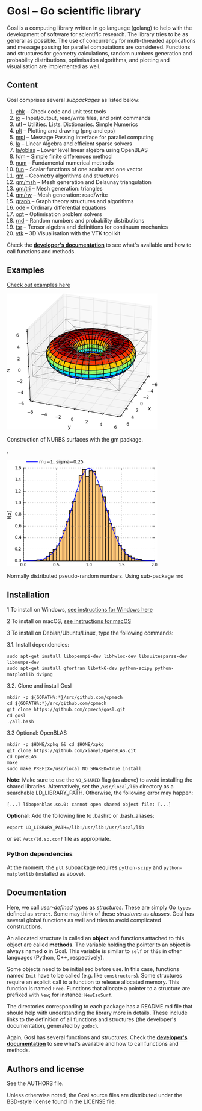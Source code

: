 # Gosl &ndash; Go scientific library

Gosl is a computing library written in go language (golang) to help with the development of software
for scientific research. The library tries to be as general as possible. The use of concurrency for
multi-threaded applications and message passing for parallel computations are considered. Functions
and structures for geometry calculations, random numbers generation and probability distributions,
optimisation algorithms, and plotting and visualisation are implemented as well.



## Content

Gosl comprises several _subpackages_ as listed below:

1.  [chk](https://github.com/cpmech/gosl/tree/master/chk)       &ndash; Check code and unit test tools
2.  [io](https://github.com/cpmech/gosl/tree/master/io)         &ndash; Input/output, read/write files, and print commands
3.  [utl](https://github.com/cpmech/gosl/tree/master/utl)       &ndash; Utilities. Lists. Dictionaries. Simple Numerics
4.  [plt](https://github.com/cpmech/gosl/tree/master/plt)       &ndash; Plotting and drawing (png and eps)
5.  [mpi](https://github.com/cpmech/gosl/tree/master/mpi)       &ndash; Message Passing Interface for parallel computing
6.  [la](https://github.com/cpmech/gosl/tree/master/la)         &ndash; Linear Algebra and efficient sparse solvers
7.  [la/oblas](https://github.com/cpmech/gosl/tree/master/la/oblas) &ndash; Lower level linear algebra using OpenBLAS
8.  [fdm](https://github.com/cpmech/gosl/tree/master/fdm)       &ndash; Simple finite differences method
9.  [num](https://github.com/cpmech/gosl/tree/master/num)       &ndash; Fundamental numerical methods
10. [fun](https://github.com/cpmech/gosl/tree/master/fun)       &ndash; Scalar functions of one scalar and one vector
11. [gm](https://github.com/cpmech/gosl/tree/master/gm)         &ndash; Geometry algorithms and structures
12. [gm/msh](https://github.com/cpmech/gosl/tree/master/gm/msh) &ndash; Mesh generation and Delaunay triangulation
13. [gm/tri](https://github.com/cpmech/gosl/tree/master/gm/tri) &ndash; Mesh generation: triangles
14. [gm/rw](https://github.com/cpmech/gosl/tree/master/gm/rw)   &ndash; Mesh generation: read/write
15. [graph](https://github.com/cpmech/gosl/tree/master/graph)   &ndash; Graph theory structures and algorithms
16. [ode](https://github.com/cpmech/gosl/tree/master/ode)       &ndash; Ordinary differential equations
17. [opt](https://github.com/cpmech/gosl/tree/master/opt)       &ndash; Optimisation problem solvers
18. [rnd](https://github.com/cpmech/gosl/tree/master/rnd)       &ndash; Random numbers and probability distributions
19. [tsr](https://github.com/cpmech/gosl/tree/master/tsr)       &ndash; Tensor algebra and definitions for continuum mechanics
20. [vtk](https://github.com/cpmech/gosl/tree/master/vtk)       &ndash; 3D Visualisation with the VTK tool kit

Check the **[developer's documentation](http://rawgit.com/cpmech/gosl/master/doc/index.html)** to
see what's available and how to call functions and methods.


## Examples

[Check out examples here](https://github.com/cpmech/gosl/blob/master/examples/README.md)

<div id="container">
<p><img src="examples/figs/gm_nurbs03.png" width="400"></p>
Construction of NURBS surfaces with the gm package.
</div>

.  

<div id="container">
<p><img src="examples/figs/rnd_normalDistribution.png" width="400"></p>
Normally distributed pseudo-random numbers. Using sub-package rnd
</div>



## Installation

1 To install on Windows, [see instructions for Windows here](https://github.com/cpmech/gosl/blob/master/doc/InstallationOnWindows.md)

2 To install on macOS, [see instructions for macOS](https://github.com/cpmech/gosl/blob/master/doc/InstallationOnMacOS.md)

3 To install on Debian/Ubuntu/Linux, type the following commands:

3.1. Install dependencies:
```
sudo apt-get install libopenmpi-dev libhwloc-dev libsuitesparse-dev libmumps-dev 
sudo apt-get install gfortran libvtk6-dev python-scipy python-matplotlib dvipng
```

3.2. Clone and install Gosl
```
mkdir -p ${GOPATH%:*}/src/github.com/cpmech
cd ${GOPATH%:*}/src/github.com/cpmech
git clone https://github.com/cpmech/gosl.git
cd gosl
./all.bash
```

3.3 Optional: OpenBLAS
```
mkdir -p $HOME/xpkg && cd $HOME/xpkg
git clone https://github.com/xianyi/OpenBLAS.git
cd OpenBLAS
make
sudo make PREFIX=/usr/local NO_SHARED=true install
```

**Note**: Make sure to use the `NO_SHARED` flag (as above) to avoid installing the shared libraries.
Alternatively, set the `/usr/local/lib` directory as a searchable LD\_LIBRARY\_PATH. Otherwise, the
following error may happen:
```
[...] libopenblas.so.0: cannot open shared object file: [...]
```
**Optional**: Add the following line to .bashrc or .bash\_aliases:
```
export LD_LIBRARY_PATH=/lib:/usr/lib:/usr/local/lib
```
or set `/etc/ld.so.conf` file as appropriate.



### Python dependencies

At the moment, the `plt` subpackage requires `python-scipy` and `python-matplotlib` (installed as
above).



## Documentation

Here, we call _user-defined_ types as _structures_. These are simply Go `types` defined as `struct`.
Some may think of these _structures_ as _classes_. Gosl has several global functions as well and
tries to avoid complicated constructions.

An allocated structure is called an **object** and functions attached to this object are called
**methods**. The variable holding the pointer to an object is always named **o** in Gosl. This
variable is similar to `self` or `this` in other languages (Python, C++, respectively).

Some objects need to be initialised before use. In this case, functions named `Init` have to be
called (e.g. like `constructors`). Some structures require an explicit call to a function to release
allocated memory. This function is named `Free`. Functions that allocate a pointer to a structure
are prefixed with `New`; for instance: `NewIsoSurf`.

The directories corresponding to each package has a README.md file that should help with
understanding the library more in details. These include links to the definition of all functions
and structures (the developer's documentation, generated by `godoc`).

Again, Gosl has several functions and _structures_. Check the **[developer's
documentation](http://rawgit.com/cpmech/gosl/master/doc/index.html)** to see what's available and
how to call functions and methods.






## Authors and license

See the AUTHORS file.

Unless otherwise noted, the Gosl source files are distributed under the BSD-style license found in the LICENSE file.
